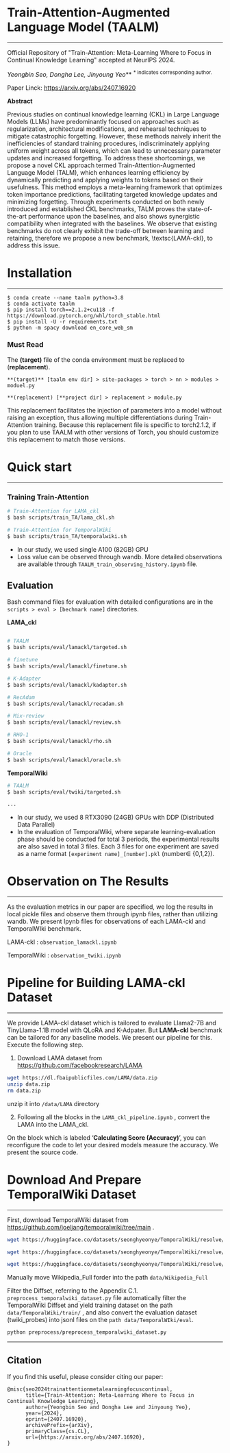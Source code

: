 # Train-Attention-Augmented Language Model (TAALM)
---
Official Repository of "Train-Attention: Meta-Learning Where to Focus in Continual Knowledge Learning" accepted at NeurIPS 2024.

**Yeongbin Seo, Dongha Lee*, Jinyoung Yeo*** 
<sup>* indicates corresponding author.</sup>

Paper Linck: https://arxiv.org/abs/2407.16920

**Abstract**

Previous studies on continual knowledge learning (CKL) in Large Language Models (LLMs) have predominantly focused on approaches such as regularization, architectural modifications, and rehearsal techniques to mitigate catastrophic forgetting. However, these methods naively inherit the inefficiencies of standard training procedures, indiscriminately applying uniform weight across all tokens, which can lead to unnecessary parameter updates and increased forgetting. To address these shortcomings, we propose a novel CKL approach termed Train-Attention-Augmented Language Model (TALM), which enhances learning efficiency by dynamically predicting and applying weights to tokens based on their usefulness. This method employs a meta-learning framework that optimizes token importance predictions, facilitating targeted knowledge updates and minimizing forgetting. Through experiments conducted on both newly introduced and established CKL benchmarks, TALM proves the state-of-the-art performance upon the baselines, and also shows synergistic compatibility when integrated with the baselines. We observe that existing benchmarks do not clearly exhibit the trade-off between learning and retaining, therefore we propose a new benchmark, \textsc{LAMA-ckl}, to address this issue.

# Installation

---

```coq
$ conda create --name taalm python=3.8
$ conda activate taalm
$ pip install torch==2.1.2+cu118 -f https://download.pytorch.org/whl/torch_stable.html
$ pip install -U -r requirements.txt
$ python -m spacy download en_core_web_sm
```

### Must Read

The **(target)** file of the conda environment must be replaced to (**replacement**).

```coq
**(target)** [taalm env dir] > site-packages > torch > nn > modules > moduel.py

**(replacement) [**project dir] > replacement > module.py
```

This replacement facilitates the injection of parameters into a model without raising an exception, thus allowing multiple differentiations during Train-Attention training. Because this replacement file is specific to torch2.1.2, if you plan to use TAALM with other versions of Torch, you should customize this replacement to match those versions.

# Quick start

---

### Training Train-Attention

```bash
# Train-Attention for LAMA_ckl
$ bash scripts/train_TA/lama_ckl.sh

# Train-Attention for TemporalWiki
$ bash scripts/train_TA/temporalwiki.sh
```

- In our study, we used single A100 (82GB) GPU
- Loss value can be observed through wandb. More detailed observations are available through  `TAALM_train_observing_history.ipynb`  file.

## Evaluation

Bash command files for evaluation with detailed configurations are in the  `scripts > eval > [bechmark name]`   directories.

**LAMA_ckl**

```bash

# TAALM
$ bash scripts/eval/lamackl/targeted.sh

# finetune
$ bash scripts/eval/lamackl/finetune.sh

# K-Adapter
$ bash scripts/eval/lamackl/kadapter.sh

# RecAdam
$ bash scripts/eval/lamackl/recadam.sh

# Mix-review
$ bash scripts/eval/lamackl/review.sh

# RHO-1
$ bash scripts/eval/lamackl/rho.sh

# Oracle
$ bash scripts/eval/lamackl/oracle.sh
```

**TemporalWiki**

```bash
# TAALM
$ bash scripts/eval/twiki/targeted.sh

...
```

- In our study, we used 8 RTX3090 (24GB) GPUs with DDP (Distributed Data Parallel)
- In the evaluation of TemporalWiki, where separate learning-evaluation phase should be conducted for total 3 periods, the experimental results are also saved in total 3 files. Each 3 files for one experiment are saved as a name format `[experiment name]_[number].pkl` (number$\in$ {0,1,2}).

# Observation on The Results

---

As the evaluation metrics in our paper are specified, we log the results in local pickle files and observe them through ipynb files, rather than utilizing wandb. We present Ipynb files for observations of each LAMA-ckl and TemporalWIki benchmark.

LAMA-ckl :  `observation_lamackl.ipynb`

TemporalWiki : `observation_twiki.ipynb`

# Pipeline for Building LAMA-ckl Dataset

---

We provide LAMA-ckl dataset which is tailored to evaluate Llama2-7B and TinyLlama-1.1B model with QLoRA and K-Adpater. But **LAMA-ckl** benchmark can be tailored for any baseline models. We present our pipeline for this. Execute the following step.

1) Download LAMA dataset from   https://github.com/facebookresearch/LAMA

```bash
wget https://dl.fbaipublicfiles.com/LAMA/data.zip
unzip data.zip
rm data.zip
```

unzip it into `/data/LAMA`  directory

2) Following all the blocks in the `LAMA_ckl_pipeline.ipynb` , convert the LAMA into the LAMA_ckl.

 On the block which is labeled ‘**Calculating Score (Accuracy)**’, you can reconfigure the code to let your desired models measure the accuracy. We present the source code. 

# Download And Prepare TemporalWiki Dataset

---

First, download TemporalWiki dataset from https://github.com/joeljang/temporalwiki/tree/main .

```bash
wget https://huggingface.co/datasets/seonghyeonye/TemporalWiki/resolve/main/Wikipedia_Full.zip

wget https://huggingface.co/datasets/seonghyeonye/TemporalWiki/resolve/main/TWiki_Diffsets.zip

wget https://huggingface.co/datasets/seonghyeonye/TemporalWiki/resolve/main/TWiki_Probes.zip
```

Manually move Wikipedia_Full forder into the path `data/Wikipedia_Full`

Filter the Diffset, referring to the Appendix C.1.   `preprocess_temporalwiki_dataset.py` file automatically filter the TemporalWiki Diffset and yield training dataset on the path  `data/TemporalWiki/train/` , and also convert the evaluation dataset (twiki_probes) into jsonl files on the `path data/TemporalWIki/eval`.

```bash
python preprocess/preprocess_temporalwiki_dataset.py
```

---

## Citation

If you find this useful, please consider citing our paper:

```
@misc{seo2024trainattentionmetalearningfocuscontinual,
      title={Train-Attention: Meta-Learning Where to Focus in Continual Knowledge Learning}, 
      author={Yeongbin Seo and Dongha Lee and Jinyoung Yeo},
      year={2024},
      eprint={2407.16920},
      archivePrefix={arXiv},
      primaryClass={cs.CL},
      url={https://arxiv.org/abs/2407.16920}, 
}
```